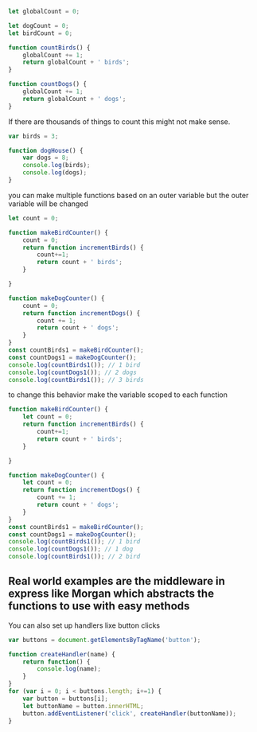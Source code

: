 ```js
let globalCount = 0;

let dogCount = 0;
let birdCount = 0;

function countBirds() {
    globalCount += 1;
    return globalCount + ' birds';
}

function countDogs() {
    globalCount += 1;
    return globalCount + ' dogs';
}
```
If there are thousands of things to count this might not make sense.
```js
var birds = 3;

function dogHouse() {
    var dogs = 8;
    console.log(birds);
    console.log(dogs);
}
```
you can make multiple functions based on an outer variable
but the outer variable will be changed
```js
let count = 0;

function makeBirdCounter() {
    count = 0;
    return function incrementBirds() {
        count+=1;
        return count + ' birds';
    }

}

function makeDogCounter() {
    count = 0;
    return function incrementDogs() {
        count += 1;
        return count + ' dogs';
    }
}
const countBirds1 = makeBirdCounter();
const countDogs1 = makeDogCounter();
console.log(countBirds1()); // 1 bird
console.log(countDogs1()); // 2 dogs
console.log(countBirds1()); // 3 birds
```
to change this behavior make the variable scoped to each function
```js
function makeBirdCounter() {
    let count = 0;
    return function incrementBirds() {
        count+=1;
        return count + ' birds';
    }

}

function makeDogCounter() {
    let count = 0;
    return function incrementDogs() {
        count += 1;
        return count + ' dogs';
    }
}
const countBirds1 = makeBirdCounter();
const countDogs1 = makeDogCounter();
console.log(countBirds1()); // 1 bird
console.log(countDogs1()); // 1 dog
console.log(countBirds1()); // 2 bird
```
Real world examples are the middleware in express like Morgan which abstracts the functions to use with easy methods
-----
You can also set up handlers lixe button clicks
```js
var buttons = document.getElementsByTagName('button');

function createHandler(name) {
    return function() {
        console.log(name);
    }
}
for (var i = 0; i < buttons.length; i+=1) {
    var button = buttons[i];
    let buttonName = button.innerHTML;
    button.addEventListener('click', createHandler(buttonName));
}
```